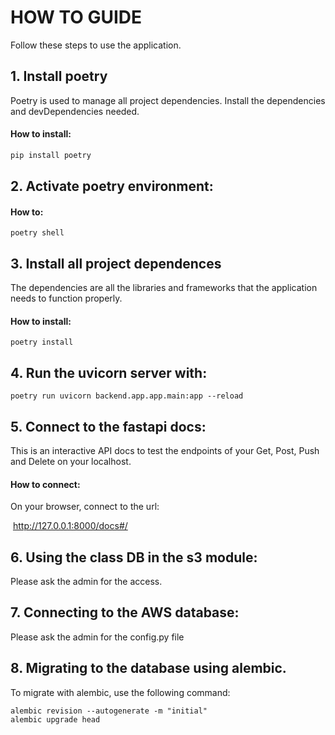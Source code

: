 # HOW TO GUIDE
Follow these steps to use the application.

## 1. Install poetry
Poetry is used to manage all project dependencies. Install the dependencies and devDependencies needed.

#### How to install:
```sh
pip install poetry
```
## 2. Activate poetry environment:

#### How to:
```
poetry shell
```

## 3. Install all project dependences

The dependencies are all the libraries and frameworks that the application needs to function properly.

#### How to install:
```
poetry install
```

## 4. Run the uvicorn server with:

```
poetry run uvicorn backend.app.app.main:app --reload
```

## 5.  Connect to the fastapi docs:

This is an interactive API docs to test the endpoints of your Get, Post, Push and Delete on your localhost.

#### How to connect:
On your browser, connect to the url:

 http://127.0.0.1:8000/docs#/

## 6. Using the class DB in the s3 module:

 Please ask the admin for the access.

## 7. Connecting to the AWS database:

Please ask the admin for the config.py file

## 8. Migrating to the database using alembic.

To migrate with alembic, use the following command:

```
alembic revision --autogenerate -m "initial"
alembic upgrade head
```
